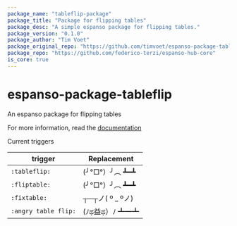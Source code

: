 ```yaml
---
package_name: "tableflip-package"
package_title: "Package for flipping tables"
package_desc: "A simple espanso package for flipping tables."
package_version: "0.1.0"
package_author: "Tim Voet"
package_original_repo: "https://github.com/timvoet/espanso-package-tableflip"
package_repo: "https://github.com/federico-terzi/espanso-hub-core"
is_core: true
---
```

# espanso-package-tableflip
An espanso package for flipping tables

For more information, read the [documentation](https://espanso.org/docs/)

Current triggers

| trigger              | Replacement     |
| -------------------- | --------------- |
| `:tableflip:`        | (╯°□°）╯︵ ┻━┻   |
| `:fliptable:`        | (╯°□°）╯︵ ┻━┻   |
| `:fixtable:`         | ┬─┬ノ( º _ ºノ) |
| `:angry table flip:` | ‎(ﾉಥ益ಥ）ﾉ﻿ ┻━┻ |